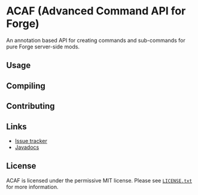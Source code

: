 # ACAF (Advanced Command API for Forge)

An annotation based API for creating commands and sub-commands for pure Forge server-side mods.

Usage
-----

Compiling
---------

Contributing
------------

Links
-----
* [Issue tracker](https://github.com/danorris709/ACAF/issues/)
* [Javadocs](https://github.com/danorris709/ACAF/wiki/)

License
-------
ACAF is licensed under the permissive MIT license. Please see [`LICENSE.txt`](https://github.com/danorris709/ACAF/blob/master/LICENSE.txt) for more information.